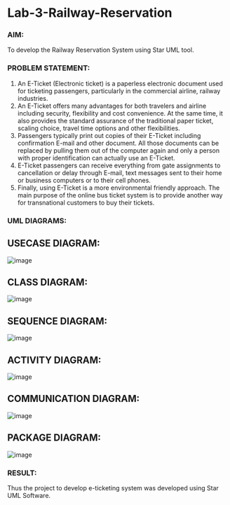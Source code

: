 # Lab-3-Railway-Reservation

### AIM:
To develop the Railway Reservation System using Star UML tool.
### PROBLEM STATEMENT:
1. An E-Ticket (Electronic ticket) is a paperless electronic document used for ticketing
passengers, particularly in the commercial airline, railway industries.
2. An E-Ticket offers many advantages for both travelers and airline including security,
flexibility and cost convenience. At the same time, it also provides the standard assurance of
the traditional paper ticket, scaling choice, travel time options and other flexibilities.
3. Passengers typically print out copies of their E-Ticket including confirmation E-mail
and other document. All those documents can be replaced by pulling them out of the computer
again and only a person with proper identification can actually use an E-Ticket.
4. E-Ticket passengers can receive everything from gate assignments to cancellation or
delay through E-mail, text messages sent to their home or business computers or to their cell
phones.
5. Finally, using E-Ticket is a more environmental friendly approach. The main purpose
of the online bus ticket system is to provide another way for transnational customers to buy
their tickets.
### UML DIAGRAMS:
## USECASE DIAGRAM:
![image](https://github.com/user-attachments/assets/9e11e98e-9c3c-4dcf-8298-31438d711c28)

## CLASS DIAGRAM:
![image](https://github.com/user-attachments/assets/69c37237-18d9-40ed-8d69-d98067619767)

## SEQUENCE DIAGRAM:
![image](https://github.com/user-attachments/assets/0448d467-bf41-4cc0-9390-3b801e24f1e0)

## ACTIVITY DIAGRAM:
![image](https://github.com/user-attachments/assets/217ebee0-8472-4241-8381-da1cdd009daa)

## COMMUNICATION DIAGRAM:
![image](https://github.com/user-attachments/assets/5a14d581-7252-403d-8cf6-12810a598a8b)

## PACKAGE DIAGRAM:

![image](https://github.com/user-attachments/assets/3e26c6c1-0aa1-46d8-8791-a63a8d7bf399)

### RESULT:
Thus the project to develop e-ticketing system was developed using Star UML Software.
